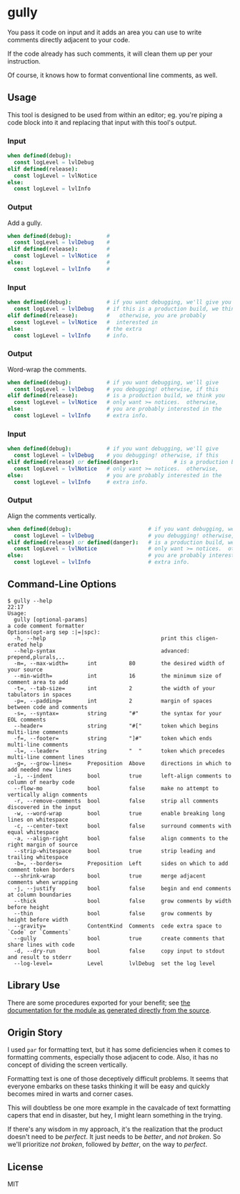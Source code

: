 # gully

You pass it code on input and it adds an area you can use to write comments
directly adjacent to your code.

If the code already has such comments, it will clean them up per your
instruction.

Of course, it knows how to format conventional line comments, as well.

## Usage

This tool is designed to be used from within an editor; eg. you're piping a code
block into it and replacing that input with this tool's output.

### Input
```nim
when defined(debug):
  const logLevel = lvlDebug
elif defined(release):
  const logLevel = lvlNotice
else:
  const logLevel = lvlInfo
```

### Output

Add a gully.

```nim
when defined(debug):           # 
  const logLevel = lvlDebug    # 
elif defined(release):         # 
  const logLevel = lvlNotice   # 
else:                          # 
  const logLevel = lvlInfo     # 
```

### Input
```nim
when defined(debug):           # if you want debugging, we'll give you debugging!  otherwise,
  const logLevel = lvlDebug    # if this is a production build, we think you only want >= notices.
elif defined(release):         #   otherwise, you are probably
  const logLevel = lvlNotice   #  interested in
else:                          # the extra
  const logLevel = lvlInfo     # info.
```

### Output

Word-wrap the comments.

```nim
when defined(debug):           # if you want debugging, we'll give
  const logLevel = lvlDebug    # you debugging! otherwise, if this
elif defined(release):         # is a production build, we think you
  const logLevel = lvlNotice   # only want >= notices.  otherwise,
else:                          # you are probably interested in the
  const logLevel = lvlInfo     # extra info.
```

### Input
```nim
when defined(debug):           # if you want debugging, we'll give
  const logLevel = lvlDebug    # you debugging! otherwise, if this
elif defined(release) or defined(danger):           # is a production build, we think you
  const logLevel = lvlNotice   # only want >= notices.  otherwise,
else:                          # you are probably interested in the
  const logLevel = lvlInfo     # extra info.
```

### Output
Align the comments vertically.

```nim
when defined(debug):                        # if you want debugging, we'll give
  const logLevel = lvlDebug                 # you debugging! otherwise, if this
elif defined(release) or defined(danger):   # is a production build, we think you
  const logLevel = lvlNotice                # only want >= notices.  otherwise,
else:                                       # you are probably interested in the
  const logLevel = lvlInfo                  # extra info.
```

## Command-Line Options

```
$ gully --help                                                                                               22:17
Usage:
  gully [optional-params] 
a code comment formatter
Options(opt-arg sep :|=|spc):
  -h, --help                                    print this cligen-erated help
  --help-syntax                                 advanced: prepend,plurals,..
  -m=, --max-width=      int          80        the desired width of your source
  --min-width=           int          16        the minimum size of comment area to add
  -t=, --tab-size=       int          2         the width of your tabulators in spaces
  -p=, --padding=        int          2         margin of spaces between code and comments
  -s=, --syntax=         string       "#"       the syntax for your EOL comments
  --header=              string       "#["      token which begins multi-line comments
  -f=, --footer=         string       "]#"      token which ends multi-line comments
  -l=, --leader=         string       "  "      token which precedes multi-line comment lines
  -g=, --grow-lines=     Preposition  Above     directions in which to add needed new lines
  -i, --indent           bool         true      left-align comments to column of nearby code
  --flow-mo              bool         false     make no attempt to vertically align comments
  -r, --remove-comments  bool         false     strip all comments discovered in the input
  -w, --word-wrap        bool         true      enable breaking long lines on whitespace
  -c, --center-text      bool         false     surround comments with equal whitespace
  -a, --align-right      bool         false     align comments to the right margin of source
  --strip-whitespace     bool         true      strip leading and trailing whitespace
  -b=, --borders=        Preposition  Left      sides on which to add comment token borders
  --shrink-wrap          bool         true      merge adjacent comments when wrapping
  -j, --justify          bool         false     begin and end comments at column boundaries
  --thick                bool         false     grow comments by width before height
  --thin                 bool         false     grow comments by height before width
  --gravity=             ContentKind  Comments  cede extra space to `Code` or `Comments`
  --gully                bool         true      create comments that share lines with code
  -d, --dry-run          bool         false     copy input to stdout and result to stderr
  --log-level=           Level        lvlDebug  set the log level
```

## Library Use

There are some procedures exported for your benefit; see [the
documentation for the module as generated directly from the
source](https://disruptek.github.io/gully/gully.html).

## Origin Story

I used `par` for formatting text, but it has some deficiencies when it comes to
formatting comments, especially those adjacent to code. Also, it has no concept
of dividing the screen vertically.

Formatting text is one of those deceptively difficult problems. It seems that
everyone embarks on these tasks thinking it will be easy and quickly becomes
mired in warts and corner cases.

This will doubtless be one more example in the cavalcade of text formatting
capers that end in disaster, but hey, I might learn something in the trying.

If there's any wisdom in my approach, it's the realization that the product
doesn't need to be _perfect_. It just needs to be _better_, and _not broken_.
So we'll prioritize _not broken_, followed by _better_, on the way to _perfect_.

## License
MIT
